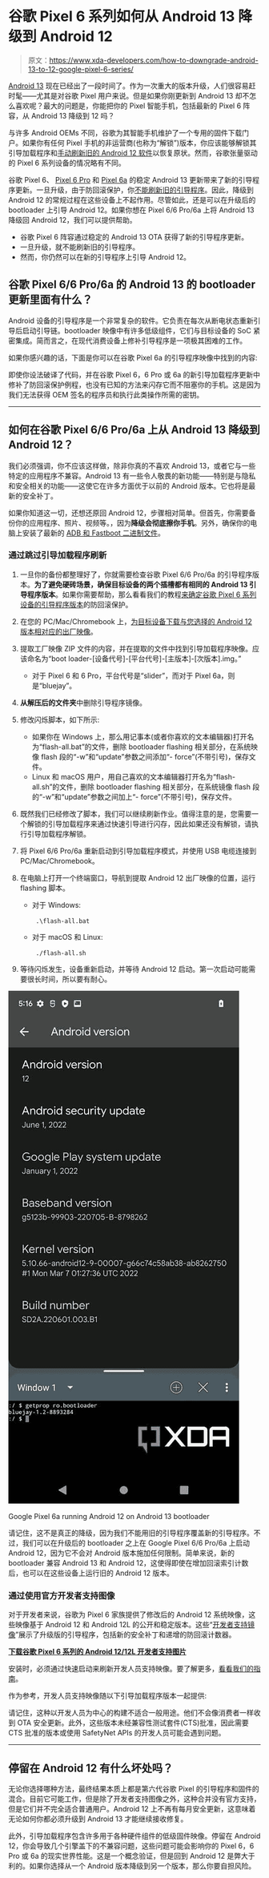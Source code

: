 # 谷歌 Pixel 6 系列如何从 Android 13 降级到 Android 12

> 原文：<https://www.xda-developers.com/how-to-downgrade-android-13-to-12-google-pixel-6-series/>

[Android 13](https://www.xda-developers.com/android-13/) 现在已经出了一段时间了。作为一次重大的版本升级，人们很容易赶时髦——尤其是对谷歌 Pixel 用户来说。但是如果你刚更新到 Android 13 却不怎么喜欢呢？最大的问题是，你能把你的 Pixel 智能手机，包括最新的 Pixel 6 阵容，从 Android 13 降级到 12 吗？

与许多 Android OEMs 不同，谷歌为其智能手机维护了一个专用的固件下载门户。如果你有任何 Pixel 手机的非运营商(也称为“解锁”)版本，你应该能够解锁其引导加载程序和[手动刷新旧的 Android 12 软件](https://www.xda-developers.com/how-to-install-android-12/)以恢复原状。然而，谷歌张量驱动的 Pixel 6 系列设备的情况略有不同。

谷歌 Pixel 6、 [Pixel 6 Pro](https://www.xda-developers.com/google-pixel-6-pro-review/) 和 [Pixel 6a](https://www.xda-developers.com/google-pixel-6a-review/) 的稳定 Android 13 更新带来了新的引导程序更新。一旦升级，由于防回滚保护，你[不能刷新旧的引导程序](https://www.xda-developers.com/android-13-downgrade-protection-pixel-6-series/)。因此，降级到 Android 12 的常规过程在这些设备上不起作用。尽管如此，还是可以在升级后的 bootloader 上引导 Android 12。如果你想在 Pixel 6/6 Pro/6a 上将 Android 13 降级回 Android 12，我们可以提供帮助。

*   谷歌 Pixel 6 阵容通过稳定的 Android 13 OTA 获得了新的引导程序更新。
*   一旦升级，就不能刷新旧的引导程序。
*   然而，你仍然可以在新的引导程序上引导 Android 12。

## 谷歌 Pixel 6/6 Pro/6a 的 Android 13 的 bootloader 更新里面有什么？

Android 设备的引导程序是一个非常复杂的软件。它负责在每次从断电状态重新引导后启动引导链。bootloader 映像中有许多低级组件，它们与目标设备的 SoC 紧密集成。简而言之，在现代消费设备上修补引导程序是一项极其困难的工作。

如果你感兴趣的话，下面是你可以在谷歌 Pixel 6a 的引导程序映像中找到的内容:

即使你设法破译了代码，并在谷歌 Pixel 6，6 Pro 或 6a 的新引导加载程序更新中修补了防回滚保护例程，也没有已知的方法来闪存它而不阻塞你的手机。这是因为我们无法获得 OEM 签名的程序员和执行此类操作所需的密钥。

* * *

## 如何在谷歌 Pixel 6/6 Pro/6a 上从 Android 13 降级到 Android 12？

我们必须强调，你不应该这样做，除非你真的不喜欢 Android 13，或者它与一些特定的应用程序不兼容。Android 13 有一些令人敬畏的新功能——特别是与隐私和安全相关的功能——这使它在许多方面优于以前的 Android 版本。它也将是最新的安全补丁。

如果你知道这一切，还想还原回 Android 12，步骤相对简单。但首先，你需要备份你的应用程序、照片、视频等。，因为**降级会彻底擦你手机**。另外，确保你的电脑上安装了最新的 [ADB 和 Fastboot 二进制文件](https://www.xda-developers.com/install-adb-windows-macos-linux/)。

### 通过跳过引导加载程序刷新

1.  一旦你的备份都整理好了，你就需要检查谷歌 Pixel 6/6 Pro/6a 的引导程序版本。**为了避免硬砖场景，确保目标设备的两个插槽都有相同的 Android 13 引导程序版本**。如果你需要帮助，那么看看我们的教程[来确定谷歌 Pixel 6 系列设备的引导程序版本](https://www.xda-developers.com/google-pixel-6-series-android-13-anti-rollback-bootloader-version/)的防回滚保护。
2.  在您的 PC/Mac/Chromebook 上，[为目标设备下载与您选择的 Android 12 版本相对应的出厂映像](https://www.xda-developers.com/how-to-download-android-12/)。
3.  提取工厂映像 ZIP 文件的内容，并在提取的文件中找到引导加载程序映像。应该命名为“boot loader-[设备代号]-[平台代号]-[主版本]-[次版本].img。”
    *   对于 Pixel 6 和 6 Pro，平台代号是“slider”，而对于 Pixel 6a，则是“bluejay”。[](https://www.xda-developers.com/google-pixel-6-series-android-13-anti-rollback-bootloader-version/google-pixel-6-series-factory-firmware-bootloader-image/)

4.  **从解压后的文件夹**中删除引导程序镜像。
5.  修改闪烁脚本，如下所示:
    *   如果你在 Windows 上，那么用记事本(或者你喜欢的文本编辑器)打开名为“flash-all.bat”的文件，删除 bootloader flashing 相关部分，在系统映像 flash 段的“-w”和“update”参数之间添加“- force”(不带引号)，保存文件。
    *   Linux 和 macOS 用户，用自己喜欢的文本编辑器打开名为“flash-all.sh”的文件，删除 bootloader flashing 相关部分，在系统镜像 flash 段的“-w”和“update”参数之间加上“- force”(不带引号)，保存文件。

6.  既然我们已经修改了脚本，我们可以继续刷新作业。值得注意的是，您需要一个解锁的引导加载程序来通过快速引导进行闪存，因此如果还没有解锁，请执行引导加载程序解锁。
7.  将 Pixel 6/6 Pro/6a 重新启动到引导加载程序模式，并使用 USB 电缆连接到 PC/Mac/Chromebook。
8.  在电脑上打开一个终端窗口，导航到提取 Android 12 出厂映像的位置，运行 flashing 脚本。
    *   对于 Windows:

        ```
         .\flash-all.bat 
        ```

    *   对于 macOS 和 Linux:

        ```
         ./flash-all.sh 
        ```

9.  等待闪烁发生，设备重新启动，并等待 Android 12 启动。第一次启动可能需要很长时间，所以要有耐心。

 <picture>![Google Pixel 6a running Android 12 on Android 13 bootloader](img/8aec5deb34b83ee77194184555a167f0.png)</picture> 

Google Pixel 6a running Android 12 on Android 13 bootloader

请记住，这不是真正的降级，因为我们不能用旧的引导程序覆盖新的引导程序。不过，我们可以在升级后的 bootloader 之上在 Google Pixel 6/6 Pro/6a 上启动 Android 12，因为它不会对 Android 版本施加任何限制。简单来说，新的 bootloader 兼容 Android 13 和 Android 12，这使得即使在增加回滚索引计数后，也可以在这些设备上运行旧的 Android 12 版本。

### 通过使用官方开发者支持图像

对于开发者来说，谷歌为 Pixel 6 家族提供了修改后的 Android 12 系统映像，这些映像基于 Android 12 和 Android 12L 的公开和稳定版本。这些“[开发者支持镜像](https://www.xda-developers.com/google-android-12-developer-support-images-pixel-6-series/)”展示了升级版的引导程序，包括新的安全补丁和递增的防回滚计数器。

**[下载谷歌 Pixel 6 系列的 Android 12/12L 开发者支持图片](https://www.xda-developers.com/google-pxel-6-android-12-developer-support-images/)**

安装时，必须通过快速启动来刷新开发人员支持映像。要了解更多，[看看我们的指南](https://www.xda-developers.com/how-to-install-android-12/#method2)。

作为参考，开发人员支持映像随以下引导加载程序版本一起提供:

请记住，这种以开发人员为中心的构建不适合一般用途。他们不会像消费者一样收到 OTA 安全更新。此外，这些版本未经兼容性测试套件(CTS)批准，因此需要 CTS 批准的版本或使用 SafetyNet APIs 的开发人员可能会遇到问题。

* * *

## 停留在 Android 12 有什么坏处吗？

无论你选择哪种方法，最终结果本质上都是第六代谷歌 Pixel 的引导程序和固件的混合。目前它可能工作，但是除了开发者支持图像之外，这种合并没有官方支持，但是它们并不完全适合普通用户。Android 12 上不再有每月安全更新，这意味着无论如何你都必须升级到 Android 13 才能继续接收修复。

此外，引导加载程序包含许多用于各种硬件组件的低级固件映像。停留在 Android 12，你会导致几个引擎盖下的不兼容问题，这些问题可能会影响你的 Pixel 6，6 Pro 或 6a 的现实世界性能。这是一个概念验证，但是回到 Android 12 是弊大于利的。如果你选择从一个 Android 版本降级到另一个版本，那么你要自担风险。